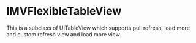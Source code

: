 # IMVFlexibleTableView
This is a subclass of UITableView which supports pull refresh,  load more and custom refresh view and load more view.
